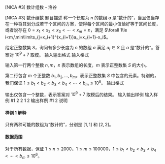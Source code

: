 



[NICA #3] 数计组数 - 洛谷














[NICA #3] 数计组数
题目描述
称一个长度为 $n$ 的数组 $a$ 是“数计的”，当且仅当存在一种将其划分成若干个区间的方案，使得每个区间的最小值恰好等于区间长度，或者说存在 $0=x_1<x_2<x_3<\cdots<x_m=n$，满足 $\forall 1\le i<m,\min\limits_{j=x_i+1}^{x_{i+1}}a_j=x_{i+1}-x_i$。

给定正整数集 $S$，询问有多少长度为 $n$ 的数组 $a$ 满足 $a_i\in S$ 且 $a$ 是“数计的”。答案对 $10^9+7$ 取模。
输入输出格式
输入格式

输入第一行两个整数 $n,m$，$n$ 表示数组的长度，$m$ 表示正整数集 $S$ 的大小。

第二行包含 $m$ 个正整数 $b_1,b_2,\dots,b_m$，表示正整数集 $S$ 中包含的元素。特别的，我们保证 $1\le b_1< b_2<b_3<b_4<\cdots<b_m\le 10^6$。
输出格式

输出仅包含一个整数，表示答案对 $10^9+7$ 取模后的结果。
输入输出样例
输入样例 #1
2 2
1 2
输出样例 #1
2
说明
#### 样例 1 解释

只有两种可能的数组为“数计的”，分别是 $[1,1]$ 和 $[2,2]$。

#### 数据范围

对于所有数据，保证 $1\le n\le 2000$，$1\le m\le 100000$，$1\le b_1< b_2<b_3<b_4<\cdots<b_m\le 10^6$。






